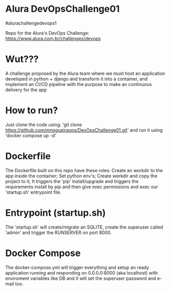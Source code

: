 # Alura DevOpsChallenge01
#alurachallengedevops1

Repo for the Alura's DevOps Challenge: https://www.alura.com.br/challenges/devops

# Wut???

A challenge proposed by the Alura team where we must host an application developed in python + django and transform it into a container, and implement an CI/CD pipeline with the purpose to make an continuous delivery for the app

# How to run?

Just clone the code using: 'git clone https://github.com/mnogueiraops/DevOpsChallenge01.git' and run it using 'docker compose up -d'

# Dockerfile

The Dockerfile built on this repo have these roles: Create an workdir to the app inside the container; Set python env's; Create workdir and copy the project to it; It triggers the 'pip' install/upgrade and triggers the requirements install by pip and then give exec permissions and exec our 'startup.sh' entrypoint file.

# Entrypoint (startup.sh)

The 'startup.sh' will create/migrate an SQLITE, create the superuser called 'admin' and trigger the RUNSERVER on port 8000.

# Docker Compose

The docker-compose.yml will trigger everything and setup an ready application running and responding on 0.0.0.0:8000 (aka localhost) with enviroment variables like DB and it will set the superuser password and e-mail too.

